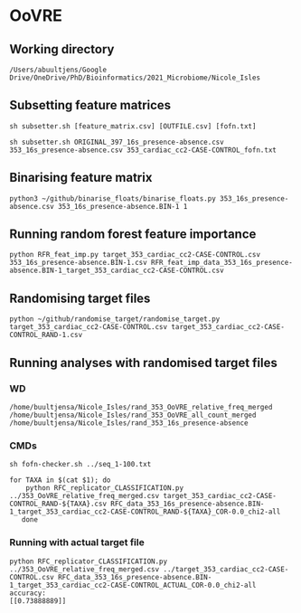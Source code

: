 # OoVRE

## Working directory
    /Users/abuultjens/Google Drive/OneDrive/PhD/Bioinformatics/2021_Microbiome/Nicole_Isles

## Subsetting feature matrices

    sh subsetter.sh [feature_matrix.csv] [OUTFILE.csv] [fofn.txt]
    
    sh subsetter.sh ORIGINAL_397_16s_presence-absence.csv 353_16s_presence-absence.csv 353_cardiac_cc2-CASE-CONTROL_fofn.txt
    
## Binarising feature matrix
    
    python3 ~/github/binarise_floats/binarise_floats.py 353_16s_presence-absence.csv 353_16s_presence-absence.BIN-1 1
    
## Running random forest feature importance    
    
    python RFR_feat_imp.py target_353_cardiac_cc2-CASE-CONTROL.csv 353_16s_presence-absence.BIN-1.csv RFR_feat_imp_data_353_16s_presence-absence.BIN-1_target_353_cardiac_cc2-CASE-CONTROL.csv
    
## Randomising target files

    python ~/github/randomise_target/randomise_target.py target_353_cardiac_cc2-CASE-CONTROL.csv target_353_cardiac_cc2-CASE-CONTROL_RAND-1.csv
    
    
## Running analyses with randomised target files

### WD
    /home/buultjensa/Nicole_Isles/rand_353_OoVRE_relative_freq_merged
    /home/buultjensa/Nicole_Isles/rand_353_OoVRE_all_count_merged
    /home/buultjensa/Nicole_Isles/rand_353_16s_presence-absence
    
### CMDs
    sh fofn-checker.sh ../seq_1-100.txt 
    
    for TAXA in $(cat $1); do
        python RFC_replicator_CLASSIFICATION.py ../353_OoVRE_relative_freq_merged.csv target_353_cardiac_cc2-CASE-CONTROL_RAND-${TAXA}.csv RFC_data_353_16s_presence-absence.BIN-1_target_353_cardiac_cc2-CASE-CONTROL_RAND-${TAXA}_COR-0.0_chi2-all
       done
       
### Running with actual target file

    python RFC_replicator_CLASSIFICATION.py ../353_OoVRE_relative_freq_merged.csv ../target_353_cardiac_cc2-CASE-CONTROL.csv RFC_data_353_16s_presence-absence.BIN-1_target_353_cardiac_cc2-CASE-CONTROL_ACTUAL_COR-0.0_chi2-all
    accuracy:
    [[0.73888889]]
       
      
    
    
    
    


















